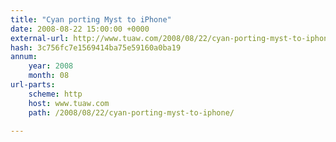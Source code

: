 ```yaml
---
title: "Cyan porting Myst to iPhone"
date: 2008-08-22 15:00:00 +0000
external-url: http://www.tuaw.com/2008/08/22/cyan-porting-myst-to-iphone/
hash: 3c756fc7e1569414ba75e59160a0ba19
annum:
    year: 2008
    month: 08
url-parts:
    scheme: http
    host: www.tuaw.com
    path: /2008/08/22/cyan-porting-myst-to-iphone/

---
```



